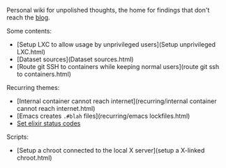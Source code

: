 Personal wiki for unpolished thoughts, the home for findings that don't reach the [blog](https://codigoparallevar.com/blog/).

Some contents:

 - [Setup LXC to allow usage by unprivileged users](Setup unprivileged LXC.html)
 - [Dataset sources](Dataset sources.html)
 - [Route git SSH to containers while keeping normal users](route git ssh to containers.html)

Recurring themes:

 - [Internal container cannot reach internet](recurring/internal container cannot reach internet.html)
 - [Emacs creates `.#blah` files](recurring/emacs lockfiles.html)
 - [Set elixir status codes](elixir/status-codes.html)

Scripts:

 - [Setup a chroot connected to the local X server](setup a X-linked chroot.html)
